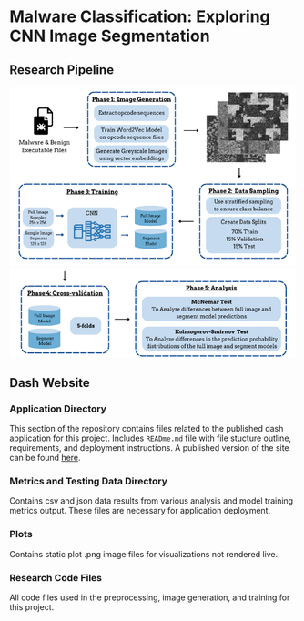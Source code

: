 
# Malware Classification: Exploring CNN Image Segmentation

## Research Pipeline
![Model Comparison Diagram](./plots/pipeline_graphic_part1.png)
![Model Comparison Diagram](./plots/pipeline_graphic_part2.png)

## Dash Website 

### Application Directory
This section of the repository contains files related to the published dash application for this project. 
Includes  ```READme.md``` file with file stucture outline, requirements, and deployment instructions.
A published version of the site can be found [here](https://senior-project-457222.wl.r.appspot.com).

### Metrics and Testing Data Directory 
Contains csv and json data results from various analysis and model training metrics output. 
These files are necessary for application deployment.

### Plots
Contains static plot .png image files for visualizations not rendered live. 

### Research Code Files 
All code files used in the preprocessing, image generation, and training for this project. 

